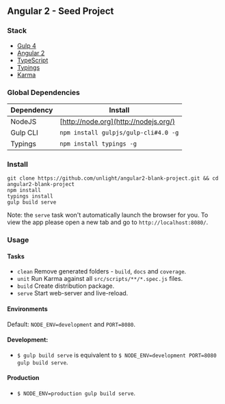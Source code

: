 ## Angular 2 - Seed Project

### Stack
- [Gulp 4](http://gulpjs.com/)
- [Angular 2](https://angular.io/)
- [TypeScript](http://www.typescriptlang.org/)
- [Typings](https://github.com/typings/typings)
- [Karma](http://karma-runner.github.io/)

### Global Dependencies

| Dependency | Install                               |
| ---------- | ------------------------------------- |
| NodeJS     | [http://node.org](http://nodejs.org/) |
| Gulp CLI   | `npm install gulpjs/gulp-cli#4.0 -g`  |
| Typings    | `npm install typings -g`              |

### Install
```
git clone https://github.com/unlight/angular2-blank-project.git && cd angular2-blank-project
npm install
typings install
gulp build serve
```

Note: the `serve` task won't automatically launch the browser for you.
To view the app please open a new tab and go to `http://localhost:8080/`.

### Usage

#### Tasks
- `clean` Remove generated folders - `build`, `docs` and `coverage`.
- `unit` Run Karma against all `src/scripts/**/*.spec.js` files.
- `build` Create distribution package.
- `serve` Start web-server and live-reload.

#### Environments
Default: `NODE_ENV=development` and `PORT=8080`.

#### Development:
- `$ gulp build serve` is equivalent to
`$ NODE_ENV=development PORT=8080 gulp build serve`.

#### Production
- `$ NODE_ENV=production gulp build serve`.

